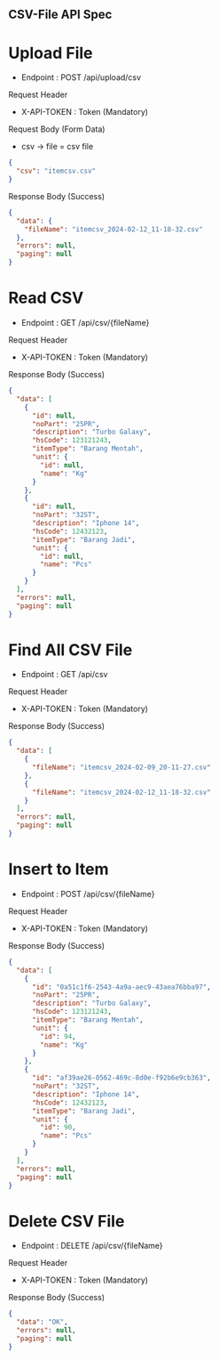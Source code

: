 ## CSV-File API Spec

# Upload File

- Endpoint : POST /api/upload/csv

Request Header

- X-API-TOKEN : Token (Mandatory)

Request Body (Form Data)

- csv -> file = csv file

```json
{
  "csv": "itemcsv.csv"
}
```

Response Body (Success)

```json
{
  "data": {
    "fileName": "itemcsv_2024-02-12_11-18-32.csv"
  },
  "errors": null,
  "paging": null
}
```

# Read CSV

- Endpoint : GET /api/csv/{fileName}

Request Header

- X-API-TOKEN : Token (Mandatory)


Response Body (Success)

```json
{
  "data": [
    {
      "id": null,
      "noPart": "25PR",
      "description": "Turbo Galaxy",
      "hsCode": 123121243,
      "itemType": "Barang Mentah",
      "unit": {
        "id": null,
        "name": "Kg"
      }
    },
    {
      "id": null,
      "noPart": "32ST",
      "description": "Iphone 14",
      "hsCode": 12432123,
      "itemType": "Barang Jadi",
      "unit": {
        "id": null,
        "name": "Pcs"
      }
    }
  ],
  "errors": null,
  "paging": null
}
```

# Find All CSV File

- Endpoint : GET /api/csv

Request Header

- X-API-TOKEN : Token (Mandatory)

Response Body (Success)

```json
{
  "data": [
    {
      "fileName": "itemcsv_2024-02-09_20-11-27.csv"
    },
    {
      "fileName": "itemcsv_2024-02-12_11-18-32.csv"
    }
  ],
  "errors": null,
  "paging": null
}
```

# Insert to Item

- Endpoint : POST /api/csv/{fileName}

Request Header

- X-API-TOKEN : Token (Mandatory)

Response Body (Success)

```json
{
  "data": [
    {
      "id": "0a51c1f6-2543-4a9a-aec9-43aea76bba97",
      "noPart": "25PR",
      "description": "Turbo Galaxy",
      "hsCode": 123121243,
      "itemType": "Barang Mentah",
      "unit": {
        "id": 94,
        "name": "Kg"
      }
    },
    {
      "id": "af39ae26-0562-469c-8d0e-f92b6e9cb363",
      "noPart": "32ST",
      "description": "Iphone 14",
      "hsCode": 12432123,
      "itemType": "Barang Jadi",
      "unit": {
        "id": 90,
        "name": "Pcs"
      }
    }
  ],
  "errors": null,
  "paging": null
}
```

# Delete CSV File

- Endpoint : DELETE /api/csv/{fileName}

Request Header

- X-API-TOKEN : Token (Mandatory)

Response Body (Success)

```json
{
  "data": "OK",
  "errors": null,
  "paging": null
}
```
